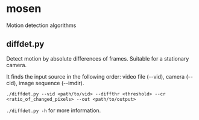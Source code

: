 # mosen
Motion detection algorithms

## diffdet.py
Detect motion by absolute differences of frames. Suitable for a stationary camera.

It finds the input source in the following order: video file (--vid), camera (--cid), image sequence (--imdir).

`./diffdet.py --vid <path/to/vid> --diffthr <threshold> --cr <ratio_of_changed_pixels> --out <path/to/output>`

`./diffdet.py -h` for more information.
